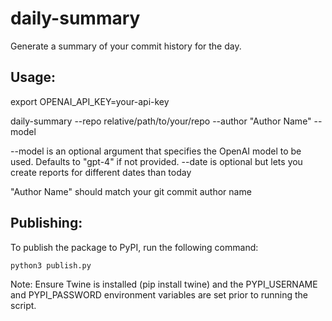# daily-summary

Generate a summary of your commit history for the day.

## Usage:
export OPENAI_API_KEY=your-api-key

daily-summary --repo relative/path/to/your/repo --author "Author Name" --model <model-name>

--model is an optional argument that specifies the OpenAI model to be used. Defaults to "gpt-4" if not provided.
--date is optional but lets you create reports for different dates than today
  
  "Author Name" should match your git commit author name

## Publishing:

To publish the package to PyPI, run the following command:

    python3 publish.py

Note: Ensure Twine is installed (pip install twine) and the PYPI_USERNAME and PYPI_PASSWORD environment variables are set prior to running the script.